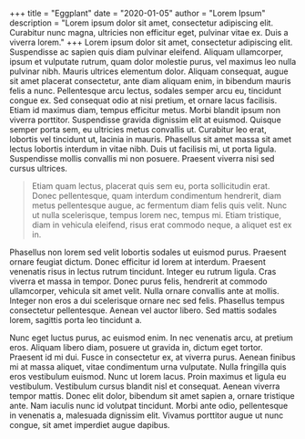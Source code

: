+++
title = "Eggplant"
date = "2020-01-05"
author = "Lorem Ipsum"
description = "Lorem ipsum dolor sit amet, consectetur adipiscing elit. Curabitur nunc magna, ultricies non efficitur eget, pulvinar vitae ex. Duis a viverra lorem."
+++
Lorem ipsum dolor sit amet, consectetur adipiscing elit. Suspendisse ac sapien quis diam pulvinar eleifend. Aliquam ullamcorper, ipsum et vulputate rutrum, quam dolor molestie purus, vel maximus leo nulla pulvinar nibh. Mauris ultrices elementum dolor. Aliquam consequat, augue sit amet placerat consectetur, ante diam aliquam enim, in bibendum mauris felis a nunc. Pellentesque arcu lectus, sodales semper arcu eu, tincidunt congue ex. Sed consequat odio at nisi pretium, et ornare lacus facilisis. Etiam id maximus diam, tempus efficitur metus. Morbi blandit ipsum non viverra porttitor. Suspendisse gravida dignissim elit at euismod. Quisque semper porta sem, eu ultricies metus convallis ut. Curabitur leo erat, lobortis vel tincidunt ut, lacinia in mauris. Phasellus sit amet massa sit amet lectus lobortis interdum in vitae nibh. Duis ut facilisis mi, ut porta ligula. Suspendisse mollis convallis mi non posuere. Praesent viverra nisi sed cursus ultrices.

> Etiam quam lectus, placerat quis sem eu, porta sollicitudin erat. Donec pellentesque, quam interdum condimentum hendrerit, diam metus pellentesque augue, ac fermentum diam felis quis velit. Nunc ut nulla scelerisque, tempus lorem nec, tempus mi. Etiam tristique, diam in vehicula eleifend, risus erat commodo neque, a aliquet est ex in.

Phasellus non lorem sed velit lobortis sodales ut euismod purus. Praesent ornare feugiat dictum. Donec efficitur id lorem at interdum. Praesent venenatis risus in lectus rutrum tincidunt. Integer eu rutrum ligula. Cras viverra et massa in tempor. Donec purus felis, hendrerit at commodo ullamcorper, vehicula sit amet velit. Nulla ornare convallis ante at mollis. Integer non eros a dui scelerisque ornare nec sed felis. Phasellus tempus consectetur pellentesque. Aenean vel auctor libero. Sed mattis sodales lorem, sagittis porta leo tincidunt a.

Nunc eget luctus purus, ac euismod enim. In nec venenatis arcu, at pretium eros. Aliquam libero diam, posuere ut gravida in, dictum eget tortor. Praesent id mi dui. Fusce in consectetur ex, at viverra purus. Aenean finibus mi at massa aliquet, vitae condimentum urna vulputate. Nulla fringilla quis eros vestibulum euismod. Nunc ut lorem lacus. Proin maximus et ligula eu vestibulum. Vestibulum cursus blandit nisl et consequat. Aenean viverra tempor mattis. Donec elit dolor, bibendum sit amet sapien a, ornare tristique ante. Nam iaculis nunc id volutpat tincidunt. Morbi ante odio, pellentesque in venenatis a, malesuada dignissim elit. Vivamus porttitor augue ut nunc congue, sit amet imperdiet augue dapibus.

